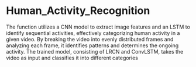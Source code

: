 # Human_Activity_Recognition

The function utilizes a CNN model to extract image features and an LSTM to identify sequential activities, effectively categorizing human activity in a given video. By breaking the video into evenly distributed frames and analyzing each frame, it identifies patterns and determines the ongoing activity. The trained model, consisting of LRCN and ConvLSTM, takes the video as input and classifies it into different categories
